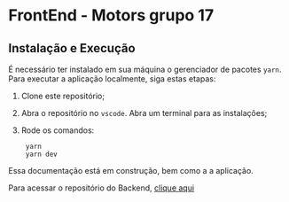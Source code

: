 # FrontEnd - Motors grupo 17

## Instalação e Execução

É necessário ter instalado em sua máquina o gerenciador de pacotes `yarn`. Para executar a aplicação localmente, siga estas etapas:

1.  Clone este repositório;
2.  Abra o repositório no `vscode`. Abra um terminal para as instalações;
3.  Rode os comandos:

         yarn
         yarn dev

Essa documentação está em construção, bem como a a aplicação.

Para acessar o repositório do Backend, <a href="https://github.com/motors-shop-kenzie/motors-shop-BackEnd" target="_blank">clique aqui</a>
